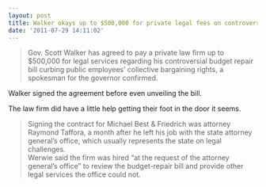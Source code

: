 ```yaml
---
layout: post
title: Walker okays up to $500,000 for private legal fees on controversial bill
date: '2011-07-29 14:11:02'
---
```


> Gov. Scott Walker has agreed to pay a private law firm up to $500,000 for legal services regarding his controversial budget repair bill curbing public employees’ collective bargaining rights, a spokesman for the governor confirmed.

Walker signed the agreement before even unveiling the bill.

The law firm did have a little help getting their foot in the door it seems.

> Signing the contract for Michael Best & Friedrich was attorney Raymond Taffora, a month after he left his job with the state attorney general’s office, which usually represents the state on legal challenges.  
> Werwie said the firm was hired “at the request of the attorney general’s office” to review the budget-repair bill and provide other legal services the office could not.